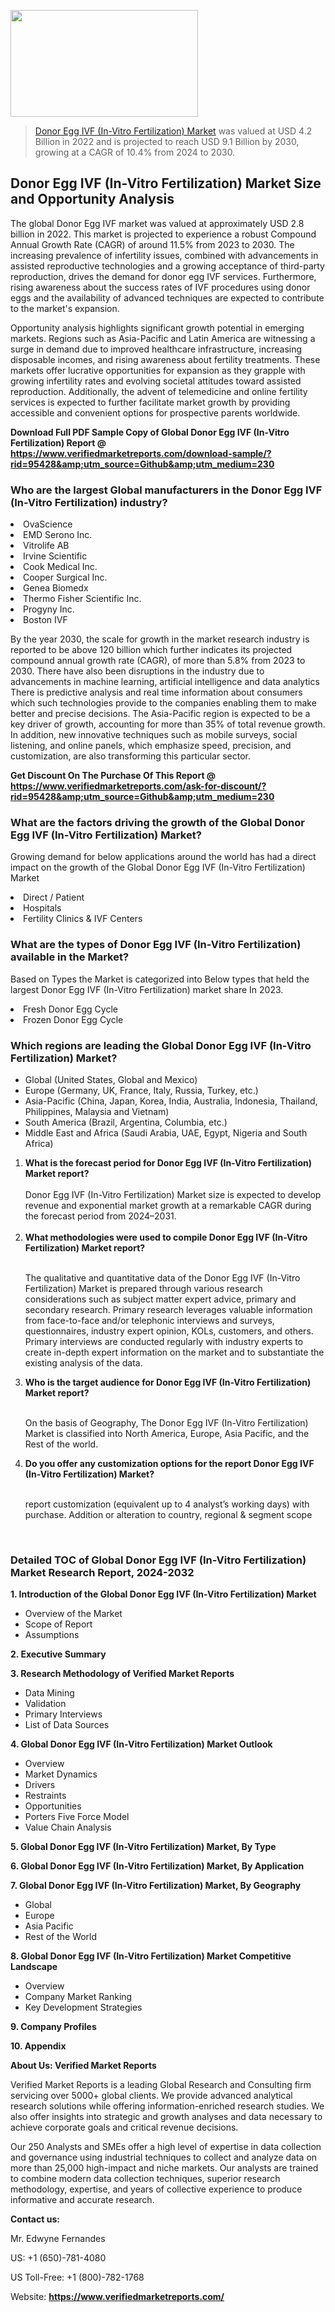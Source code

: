 <img src="https://ffe5etoiles.com/wp-content/uploads/2024/12/MST1-300x171.png" alt="" width="300" height="171" class="alignnone size-medium wp-image-20088" /><blockquote><p><p><a href="https://www.verifiedmarketreports.com/download-sample/?rid=95428&utm_source=Github&utm_medium=230" target="_blank">Donor Egg IVF (In-Vitro Fertilization) Market</a> was valued at USD 4.2 Billion in 2022 and is projected to reach USD 9.1 Billion by 2030, growing at a CAGR of 10.4% from 2024 to 2030.</p></blockquote><p><h2>Donor Egg IVF (In-Vitro Fertilization) Market Size and Opportunity Analysis</h2><p>The global Donor Egg IVF market was valued at approximately USD 2.8 billion in 2022. This market is projected to experience a robust Compound Annual Growth Rate (CAGR) of around 11.5% from 2023 to 2030. The increasing prevalence of infertility issues, combined with advancements in assisted reproductive technologies and a growing acceptance of third-party reproduction, drives the demand for donor egg IVF services. Furthermore, rising awareness about the success rates of IVF procedures using donor eggs and the availability of advanced techniques are expected to contribute to the market's expansion.</p><p>Opportunity analysis highlights significant growth potential in emerging markets. Regions such as Asia-Pacific and Latin America are witnessing a surge in demand due to improved healthcare infrastructure, increasing disposable incomes, and rising awareness about fertility treatments. These markets offer lucrative opportunities for expansion as they grapple with growing infertility rates and evolving societal attitudes toward assisted reproduction. Additionally, the advent of telemedicine and online fertility services is expected to further facilitate market growth by providing accessible and convenient options for prospective parents worldwide.</p></p><p class=""><strong>Download Full PDF Sample Copy of Global Donor Egg IVF (In-Vitro Fertilization) Report @ <a href="https://www.verifiedmarketreports.com/download-sample/?rid=95428&amp;utm_source=Github&amp;utm_medium=230" target="_blank">https://www.verifiedmarketreports.com/download-sample/?rid=95428&amp;utm_source=Github&amp;utm_medium=230</a></strong></p><h3 id="" class="">Who are the largest Global manufacturers in the Donor Egg IVF (In-Vitro Fertilization) industry?</h3><p><li>OvaScience</li><li> EMD Serono Inc.</li><li> Vitrolife AB</li><li> Irvine Scientific</li><li> Cook Medical Inc.</li><li> Cooper Surgical Inc.</li><li> Genea Biomedx</li><li> Thermo Fisher Scientific Inc.</li><li> Progyny Inc.</li><li> Boston IVF</li></p><div class=""><div class="" dir="" data-message-author-role="" data-message-id="" data-message-model-slug=""><div class=""><div class=""><div class=""><div class="" dir="" data-message-author-role="" data-message-id="" data-message-model-slug=""><div class=""><div class=""><p>By the year 2030, the scale for growth in the market research industry is reported to be above 120 billion which further indicates its projected compound annual growth rate (CAGR), of more than 5.8% from 2023 to 2030. There have also been disruptions in the industry due to advancements in machine learning, artificial intelligence and data analytics There is predictive analysis and real time information about consumers which such technologies provide to the companies enabling them to make better and precise decisions. The Asia-Pacific region is expected to be a key driver of growth, accounting for more than 35% of total revenue growth. In addition, new innovative techniques such as mobile surveys, social listening, and online panels, which emphasize speed, precision, and customization, are also transforming this particular sector.</p><p><strong>Get Discount On The Purchase Of This Report @&nbsp; <a href="https://www.verifiedmarketreports.com/ask-for-discount/?rid=95428&amp;utm_source=Github&amp;utm_medium=230" target="_blank">https://www.verifiedmarketreports.com/ask-for-discount/?rid=95428&amp;utm_source=Github&amp;utm_medium=230</a></strong></p></div></div></div></div></div></div></div></div><h3 id="" class="">What are the factors driving the growth of the Global Donor Egg IVF (In-Vitro Fertilization) Market?</h3><p id="" class="">Growing demand for below applications around the world has had a direct impact on the growth of the Global Donor Egg IVF (In-Vitro Fertilization) Market</p><p id="" class=""><li>Direct / Patient</li><li> Hospitals</li><li> Fertility Clinics & IVF Centers</li></p><h3 id="" class="">What are the types of Donor Egg IVF (In-Vitro Fertilization) available in the Market?</h3><p id="" class="">Based on Types the Market is categorized into Below types that held the largest Donor Egg IVF (In-Vitro Fertilization) market share In 2023.</p><p id="" class=""><li>Fresh Donor Egg Cycle</li><li> Frozen Donor Egg Cycle</li></p><h3 id="" class="">Which regions are leading the Global Donor Egg IVF (In-Vitro Fertilization) Market?</h3><ul><li>Global (United States, Global and Mexico)</li><li>Europe (Germany, UK, France, Italy, Russia, Turkey, etc.)</li><li>Asia-Pacific (China, Japan, Korea, India, Australia, Indonesia, Thailand, Philippines, Malaysia and Vietnam)</li><li>South America (Brazil, Argentina, Columbia, etc.)</li><li>Middle East and Africa (Saudi Arabia, UAE, Egypt, Nigeria and South Africa)</li></ul><p><ol><li><strong>What is the forecast period for Donor Egg IVF (In-Vitro Fertilization) Market report?<br /></strong><br /><span data-sheets-root="1" data-sheets-value="{&quot;1&quot;:2,&quot;2&quot;:&quot;XXXX size is expected to develop revenue and exponential market growth at a remarkable CAGR during the forecast period from 2024&ndash;2030.&quot;}" data-sheets-userformat="{&quot;2&quot;:12674,&quot;4&quot;:{&quot;1&quot;:2,&quot;2&quot;:16776960},&quot;10&quot;:2,&quot;11&quot;:0,&quot;15&quot;:&quot;Arial&quot;,&quot;16&quot;:12}">Donor Egg IVF (In-Vitro Fertilization) Market size is expected to develop revenue and exponential market growth at a remarkable CAGR during the forecast period from 2024&ndash;2031.</span><br /><br /></li><li><strong>What methodologies were used to compile Donor Egg IVF (In-Vitro Fertilization) Market report?<br /><br /></strong><p>The qualitative and quantitative data of the&nbsp;Donor Egg IVF (In-Vitro Fertilization) Market is prepared through various research considerations such as subject matter expert advice, primary and secondary research. Primary research leverages valuable information from face-to-face and/or telephonic interviews and surveys, questionnaires, industry expert opinion, KOLs, customers, and others. Primary interviews are conducted regularly with industry experts to create in-depth expert information on the market and to substantiate the existing analysis of the data.&nbsp;</p></li><li><strong>Who is the target audience for Donor Egg IVF (In-Vitro Fertilization) Market report?<br /><br /></strong><p>On the basis of Geography, The&nbsp;Donor Egg IVF (In-Vitro Fertilization) Market is classified into North America, Europe, Asia Pacific, and the Rest of the world.</p></li><li><strong>Do you offer any customization options for the report Donor Egg IVF (In-Vitro Fertilization) Market?<br /><br /></strong><p>report customization (equivalent up to 4 analyst&rsquo;s working days) with purchase. Addition or alteration to country, regional &amp; segment scope</p><p>&nbsp;</p></li></ol></p><h3 id="" class="">Detailed TOC of Global Donor Egg IVF (In-Vitro Fertilization) Market Research Report, 2024-2032</h3><p id="" class=""><strong>1. Introduction of the Global Donor Egg IVF (In-Vitro Fertilization) Market</strong></p><ul><li>Overview of the Market</li><li>Scope of Report</li><li>Assumptions</li></ul><p id="" class=""><strong>2. Executive Summary</strong></p><p id="" class=""><strong>3. Research Methodology of&nbsp;Verified Market Reports</strong></p><ul><li>Data Mining</li><li>Validation</li><li>Primary Interviews</li><li>List of Data Sources</li></ul><p id="" class=""><strong>4. Global Donor Egg IVF (In-Vitro Fertilization) Market Outlook</strong></p><ul><li>Overview</li><li>Market Dynamics</li><li>Drivers</li><li>Restraints</li><li>Opportunities</li><li>Porters Five Force Model</li><li>Value Chain Analysis</li></ul><p id="" class=""><strong>5. Global Donor Egg IVF (In-Vitro Fertilization) Market, By&nbsp;Type</strong></p><p id="" class=""><strong>6. Global Donor Egg IVF (In-Vitro Fertilization) Market, By Application</strong></p><p id="" class=""><strong>7. Global Donor Egg IVF (In-Vitro Fertilization) Market, By Geography</strong></p><ul><li>Global</li><li>Europe</li><li>Asia Pacific</li><li>Rest of the World</li></ul><p id="" class=""><strong>8. Global Donor Egg IVF (In-Vitro Fertilization) Market Competitive Landscape</strong></p><ul><li>Overview</li><li>Company Market Ranking</li><li>Key Development Strategies</li></ul><p id="" class=""><strong>9. Company Profiles</strong></p><p id="" class=""><strong>10. Appendix</strong></p><p id="" class=""><strong>About Us: Verified Market Reports</strong></p><p id="" class="">Verified Market Reports is a leading Global Research and Consulting firm servicing over 5000+ global clients. We provide advanced analytical research solutions while offering information-enriched research studies. We also offer insights into strategic and growth analyses and data necessary to achieve corporate goals and critical revenue decisions.</p><p id="" class="">Our 250 Analysts and SMEs offer a high level of expertise in data collection and governance using industrial techniques to collect and analyze data on more than 25,000 high-impact and niche markets. Our analysts are trained to combine modern data collection techniques, superior research methodology, expertise, and years of collective experience to produce informative and accurate research.</p><p id="" class=""><strong>Contact us:</strong></p><p id="" class="">Mr. Edwyne Fernandes</p><p id="" class="">US: +1 (650)-781-4080</p><p id="" class="">US Toll-Free: +1 (800)-782-1768</p><p id="" class="">Website: <a target="" data-test-app-aware-link=""><strong>https://www.verifiedmarketreports.com/</strong></a></p>
